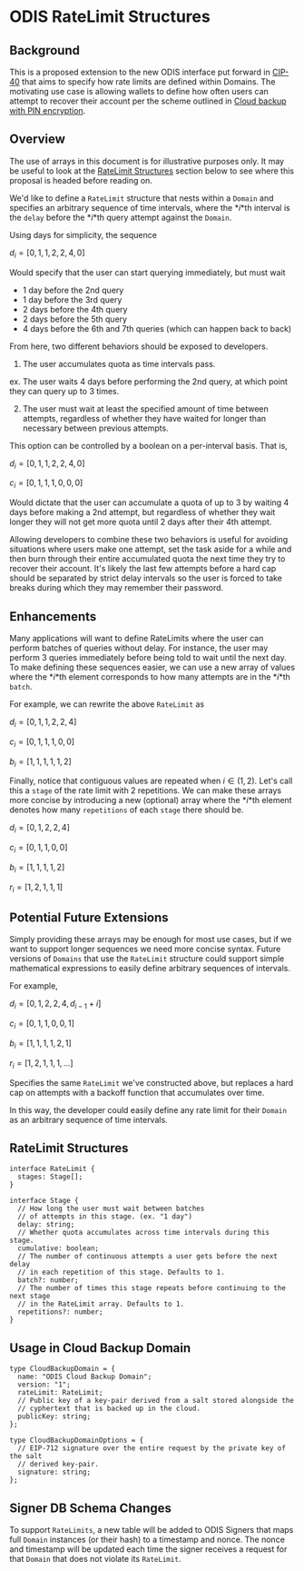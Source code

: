 # ODIS RateLimit Structures

## Background

This is a proposed extension to the new ODIS interface put forward in [CIP-40](https://github.com/celo-org/celo-proposals/blob/master/CIPs/cip-0040.md) that aims to specify how rate limits are defined within Domains. The motivating use case is allowing wallets to define how often users can attempt to recover their account per the scheme outlined in [Cloud backup with PIN encryption](https://www.notion.so/Cloud-backup-with-PIN-encryption-cea30f57bdaf4945a50eba2a42e1b85c).

## Overview

The use of arrays in this document is for illustrative purposes only. It may be useful to look at the [RateLimit Structures]() section below to see where this proposal is headed before reading on.

We'd like to define a `RateLimit` structure that nests within a `Domain` and specifies an arbitrary sequence of time intervals, where the $*i*$th interval is the `delay` before the $*i*$th query attempt against the `Domain`.

Using days for simplicity, the sequence

$d_i = [ 0, 1, 1, 2, 2, 4, 0]$

Would specify that the user can start querying immediately, but must wait

- 1 day before the 2nd query
- 1 day before the 3rd query
- 2 days before the 4th query
- 2 days before the 5th query
- 4 days before the 6th and 7th queries (which can happen back to back)

From here, two different behaviors should be exposed to developers.

1. The user accumulates quota as time intervals pass.

ex. The user waits 4 days before performing the 2nd query, at which point they can query up to 3 times.

2. The user must wait at least the specified amount of time between attempts, regardless of whether they have waited for longer than necessary between previous attempts.

This option can be controlled by a boolean on a per-interval basis. That is,

$d_i = [ 0, 1, 1, 2, 2, 4, 0]$

$c_i = [0, 1, 1, 1, 0, 0, 0]$

Would dictate that the user can accumulate a quota of up to 3 by waiting 4 days before making a 2nd attempt, but regardless of whether they wait longer they will not get more quota until 2 days after their 4th attempt.

Allowing developers to combine these two behaviors is useful for avoiding situations where users make one attempt, set the task aside for a while and then burn through their entire accumulated quota the next time they try to recover their account. It's likely the last few attempts before a hard cap should be separated by strict delay intervals so the user is forced to take breaks during which they may remember their password.

## Enhancements

Many applications will want to define RateLimits where the user can perform batches of queries without delay. For instance, the user may perform 3 queries immediately before being told to wait until the next day. To make defining these sequences easier, we can use a new array of values where the $*i*$th element corresponds to how many attempts are in the $*i*$th `batch`.

For example, we can rewrite the above `RateLimit` as

$d_i = [ 0, 1, 1, 2, 2, 4]$

$c_i = [0, 1, 1, 1, 0, 0]$

$b_i = [ 1, 1, 1, 1, 1, 2]$

Finally, notice that contiguous values are repeated when $i ∈ (1,2)$. Let's call this a `stage` of the rate limit with 2 repetitions. We can make these arrays more concise by introducing a new (optional) array where the $*i*$th element denotes how many `repetitions` of each `stage` there should be.

$d_i = [ 0, 1, 2, 2, 4]$

$c_i = [0, 1, 1, 0, 0]$

$b_i = [ 1, 1, 1, 1, 2]$

$r_i = [ 1, 2, 1, 1, 1]$

## Potential Future Extensions

Simply providing these arrays may be enough for most use cases, but if we want to support longer sequences we need more concise syntax. Future versions of `Domains` that use the `RateLimit` structure could support simple mathematical expressions to easily define arbitrary sequences of intervals.

For example,

$d_i = [ 0, 1, 2, 2, 4, d_{i-1} + i]$

$c_i = [0, 1, 1, 0, 0, 1]$

$b_i = [ 1, 1, 1, 1, 2, 1]$

$r_i = [ 1, 2, 1, 1, 1, ...]$

Specifies the same `RateLimit` we've constructed above, but replaces a hard cap on attempts with a backoff function that accumulates over time.

In this way, the developer could easily define any rate limit for their `Domain` as an arbitrary sequence of time intervals.

## RateLimit Structures

```tsx
interface RateLimit {
  stages: Stage[];
}

interface Stage {
  // How long the user must wait between batches
  // of attempts in this stage. (ex. "1 day")
  delay: string;
  // Whether quota accumulates across time intervals during this stage.
  cumulative: boolean;
  // The number of continuous attempts a user gets before the next delay
  // in each repetition of this stage. Defaults to 1.
  batch?: number;
  // The number of times this stage repeats before continuing to the next stage
  // in the RateLimit array. Defaults to 1.
  repetitions?: number;
}
```

## Usage in Cloud Backup Domain

```tsx
type CloudBackupDomain = {
  name: "ODIS Cloud Backup Domain";
  version: "1";
  rateLimit: RateLimit;
  // Public key of a key-pair derived from a salt stored alongside the
  // cyphertext that is backed up in the cloud.
  publicKey: string;
};

type CloudBackupDomainOptions = {
  // EIP-712 signature over the entire request by the private key of the salt
  // derived key-pair.
  signature: string;
};
```

## Signer DB Schema Changes

To support `RateLimits`, a new table will be added to ODIS Signers that maps full `Domain` instances (or their hash) to a timestamp and nonce. The nonce and timestamp will be updated each time the signer receives a request for that `Domain` that does not violate its `RateLimit`.
